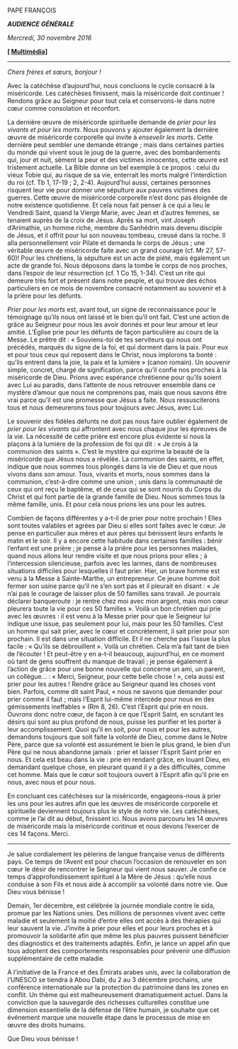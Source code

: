 PAPE FRANÇOIS

***AUDIENCE GÉNÉRALE***

*Mercredi, 30 novembre 2016*

**[ [Multimédia](http://w2.vatican.va/content/francesco/fr/events/event.dir.html/content/vaticanevents/fr/2016/11/30/udienzagenerale.html)]**

* * *

*Chers frères et sœurs, bonjour !*

Avec la catéchèse d’aujourd’hui, nous concluons le cycle consacré à la miséricorde. Les catéchèses finissent, mais la miséricorde doit continuer ! Rendons grâce au Seigneur pour tout cela et conservons-le dans notre cœur comme consolation et réconfort.

La dernière œuvre de miséricorde spirituelle demande de *prier pour les vivants et pour les morts*. Nous pouvons y ajouter également la dernière œuvre de miséricorde corporelle qui invite à *ensevelir les morts*. Cette dernière peut sembler une demande étrange ; mais dans certaines parties du monde qui vivent sous le joug de la guerre, avec des bombardements qui, jour et nuit, sèment la peur et des victimes innocentes, cette œuvre est tristement actuelle. La Bible donne un bel exemple à ce propos : celui du vieux Tobie qui, au risque de sa vie, enterrait les morts malgré l’interdiction du roi (cf. Tb 1, 17-19 ; 2, 2-4). Aujourd’hui aussi, certaines personnes risquent leur vie pour donner une sépulture aux pauvres victimes des guerres. Cette œuvre de miséricorde corporelle n’est donc pas éloignée de notre existence quotidienne. Et cela nous fait penser à ce qui a lieu le Vendredi Saint, quand la Vierge Marie, avec Jean et d’autres femmes, se tenaient auprès de la croix de Jésus. Après sa mort, vint Joseph d’Arimathie, un homme riche, membre du Sanhédrin mais devenu disciple de Jésus, et il offrit pour lui son nouveau tombeau, creusé dans la roche. Il alla personnellement voir Pilate et demanda le corps de Jésus ; une véritable œuvre de miséricorde faite avec un grand courage (cf. Mr 27, 57-60)! Pour les chrétiens, la sépulture est un acte de piété, mais également un acte de grande foi. Nous déposons dans la tombe le corps de nos proches, dans l’espoir de leur résurrection (cf. 1 Co 15, 1-34). C’est un rite qui demeure très fort et présent dans notre peuple, et qui trouve des échos particuliers en ce mois de novembre consacré notamment au souvenir et à la prière pour les défunts.

*Prier pour les morts* est, avant tout, un signe de reconnaissance pour le témoignage qu’ils nous ont laissé et le bien qu’il ont fait. C’est une action de grâce au Seigneur pour nous les avoir donnés et pour leur amour et leur amitié. L’Église prie pour les défunts de façon particulière au cours de la Messe. Le prêtre dit : « Souviens-toi de tes serviteurs qui nous ont précédés, marqués du signe de la foi, et qui dorment dans la paix. Pour eux et pour tous ceux qui reposent dans le Christ, nous implorons ta bonté : qu’ils entrent dans la joie, la paix et la lumière » (canon romain). Un souvenir simple, concret, chargé de signification, parce qu’il confie nos proches à la miséricorde de Dieu. Prions avec espérance chrétienne pour qu’ils soient avec Lui au paradis, dans l’attente de nous retrouver ensemble dans ce mystère d’amour que nous ne comprenons pas, mais que nous savons être vrai parce qu’il est une promesse que Jésus a faite. Nous ressusciterons tous et nous demeurerons tous pour toujours avec Jésus, avec Lui.

Le souvenir des fidèles défunts ne doit pas nous faire oublier également de *prier pour les vivants* qui affrontent avec nous chaque jour les épreuves de la vie. La nécessité de cette prière est encore plus évidente si nous la plaçons à la lumière de la profession de foi qui dit : « Je crois à la communion des saints ». C’est le mystère qui exprime la beauté de la miséricorde que Jésus nous a révélée. La communion des saints, en effet, indique que nous sommes tous plongés dans la vie de Dieu et que nous vivons dans son amour. Tous, vivants et morts, nous sommes dans la communion, c’est-à-dire comme une union ; unis dans la communauté de ceux qui ont reçu le baptême, et de ceux qui se sont nourris du Corps du Christ et qui font partie de la grande famille de Dieu. Nous sommes tous la même famille, unis. Et pour cela nous prions les uns pour les autres.

Combien de façons différentes y a-t-il de prier pour notre prochain ! Elles sont toutes valables et agrées par Dieu si elles sont faites avec le cœur. Je pense en particulier aux mères et aux pères qui bénissent leurs enfants le matin et le soir. Il y a encore cette habitude dans certaines familles : bénir l’enfant est une prière ; je pense à la prière pour les personnes malades, quand nous allons leur rendre visite et que nous prions pour elles ; à l’intercession silencieuse, parfois avec les larmes, dans de nombreuses situations difficiles pour lesquelles il faut prier. Hier, un brave homme est venu à la Messe à Sainte-Marthe, un entrepreneur. Ce jeune homme doit fermer son usine parce qu’il ne s’en sort pas et il pleurait en disant : « Je n’ai pas le courage de laisser plus de 50 familles sans travail. Je pourrais déclarer banqueroute : je rentre chez moi avec mon argent, mais mon cœur pleurera toute la vie pour ces 50 familles ». Voilà un bon chrétien qui prie avec les œuvres : il est venu à la Messe prier pour que le Seigneur lui indique une issue, pas seulement pour lui, mais pour les 50 familles. C’est un homme qui sait prier, avec le cœur et concrètement, il sait prier pour son prochain. Il est dans une situation difficile. Et il ne cherche pas l’issue la plus facile : « Qu’ils se débrouillent ». Voilà un chrétien. Cela m’a fait tant de bien de l’écouter ! Et peut-être y en a-t-il beaucoup, aujourd’hui, en ce moment où tant de gens souffrent du manque de travail ; je pense également à l’action de grâce pour une bonne nouvelle qui concerne un ami, un parent, un collègue... : « Merci, Seigneur, pour cette belle chose ! », cela aussi est prier pour les autres ! Rendre grâce au Seigneur quand les choses vont bien. Parfois, comme dit saint Paul, « nous ne savons que demander pour prier comme il faut ; mais l’Esprit lui-même intercède pour nous en des gémissements ineffables » (Rm 8, 26). C’est l’Esprit qui prie en nous. Ouvrons donc notre cœur, de façon à ce que l’Esprit Saint, en scrutant les désirs qui sont au plus profond de nous, puisse les purifier et les porter à leur accomplissement. Quoi qu’il en soit, pour nous et pour les autres, demandons toujours que soit faite la volonté de Dieu, comme dans le Notre Père, parce que sa volonté est assurément le bien le plus grand, le bien d’un Père qui ne nous abandonne jamais : prier et laisser l’Esprit Saint prier en nous. Et cela est beau dans la vie : prie en rendant grâce, en louant Dieu, en demandant quelque chose, en pleurant quand il y a des difficultés, comme cet homme. Mais que le cœur soit toujours ouvert à l’Esprit afin qu’il prie en nous, avec nous et pour nous.

En concluant ces catéchèses sur la miséricorde, engageons-nous à prier les uns pour les autres afin que les œuvres de miséricorde corporelle et spirituelle deviennent toujours plus le style de notre vie. Les catéchèses, comme je l’ai dit au début, finissent ici. Nous avons parcouru les 14 œuvres de miséricorde mais la miséricorde continue et nous devons l’exercer de ces 14 façons. Merci.

* * *

Je salue cordialement les pèlerins de langue française venus de différents pays. Ce temps de l’Avent est pour chacun l’occasion de renouveler en son cœur le désir de rencontrer le Seigneur qui vient nous sauver. Je confie ce temps d’approfondissement spirituel à la Mère de Jésus : qu’elle nous conduise à son Fils et nous aide à accomplir sa volonté dans notre vie. Que Dieu vous bénisse !

Demain, 1er décembre, est célébrée la journée mondiale contre le sida, promue par les Nations unies. Des millions de personnes vivent avec cette maladie et seulement la moitié d’entre elles ont accès à des thérapies qui leur sauvent la vie. J’invite à prier pour elles et pour leurs proches et à promouvoir la solidarité afin que même les plus pauvres puissent bénéficier des diagnostics et des traitements adaptés. Enfin, je lance un appel afin que tous adoptent des comportements responsables pour prévenir une diffusion supplémentaire de cette maladie.

A l’initiative de la France et des Émirats arabes unis, avec la collaboration de l’UNESCO se tiendra à Abou Dabi, du 2 au 3 décembre prochains, une conférence internationale sur la protection du patrimoine dans les zones en conflit. Un thème qui est malheureusement dramatiquement actuel. Dans la conviction que la sauvegarde des richesses culturelles constitue une dimension essentielle de la défense de l’être humain, je souhaite que cet événement marque une nouvelle étape dans le processus de mise en œuvre des droits humains.

Que Dieu vous bénisse !